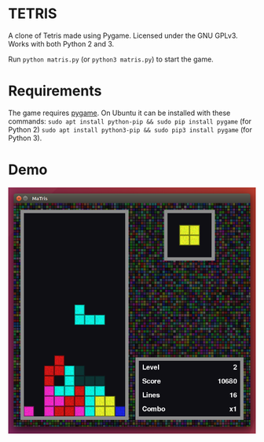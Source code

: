 TETRIS
======

A clone of Tetris made using Pygame. Licensed under the GNU GPLv3. Works with both Python 2 and 3.

Run `python matris.py` (or `python3 matris.py`) to start the game.

Requirements
============

The game requires [pygame](https://www.pygame.org). On Ubuntu it can be installed with these commands: `sudo apt install python-pip && sudo pip install pygame` (for Python 2) `sudo apt install python3-pip && sudo pip3 install pygame` (for Python 3).

Demo
====
![Demo](demo.png)

